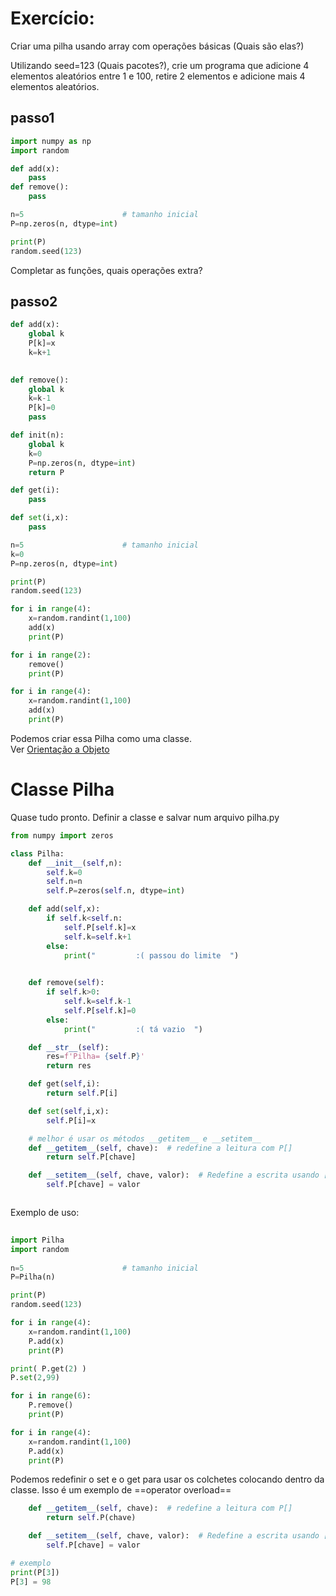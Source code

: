 # Exercício:
Criar uma pilha usando array com operações básicas (Quais são elas?)

Utilizando seed=123 (Quais pacotes?), crie um programa que adicione 4 elementos aleatórios entre 1 e 100,  retire 2 elementos e adicione mais 4 elementos aleatórios.
## passo1

```python
import numpy as np
import random

def add(x):
    pass
def remove():
    pass

n=5                      # tamanho inicial
P=np.zeros(n, dtype=int)

print(P)
random.seed(123)

```

Completar as funções, quais operações extra?

## passo2

```python
def add(x):
    global k
    P[k]=x
    k=k+1
    

def remove():
    global k
    k=k-1
    P[k]=0
    pass

def init(n):
    global k
    k=0
    P=np.zeros(n, dtype=int)
    return P

def get(i):
    pass

def set(i,x):
    pass

n=5                      # tamanho inicial
k=0
P=np.zeros(n, dtype=int)

print(P)
random.seed(123)

for i in range(4):
    x=random.randint(1,100)
    add(x)
    print(P)

for i in range(2):
    remove()
    print(P)

for i in range(4):
    x=random.randint(1,100)
    add(x)
    print(P)
```

Podemos criar essa Pilha como uma classe.  
Ver [Orientação a Objeto](Orientação%20a%20Objeto.md)


# Classe Pilha

Quase tudo pronto. Definir a classe e salvar num arquivo pilha.py

```python
from numpy import zeros

class Pilha:
    def __init__(self,n):
        self.k=0
        self.n=n
        self.P=zeros(self.n, dtype=int)

    def add(self,x):
        if self.k<self.n:
            self.P[self.k]=x
            self.k=self.k+1
        else:
            print("         :( passou do limite  ")
    

    def remove(self):
        if self.k>0:
            self.k=self.k-1
            self.P[self.k]=0
        else:
            print("         :( tá vazio  ")

    def __str__(self):
        res=f'Pilha= {self.P}'
        return res

    def get(self,i):
        return self.P[i]

    def set(self,i,x):
        self.P[i]=x

    # melhor é usar os métodos __getitem__ e __setitem__
    def __getitem__(self, chave):  # redefine a leitura com P[] 
        return self.P[chave]

    def __setitem__(self, chave, valor):  # Redefine a escrita usando []
        self.P[chave] = valor



```

Exemplo de uso:

```python
 
import Pilha
import random
    
n=5                      # tamanho inicial
P=Pilha(n)

print(P)
random.seed(123)

for i in range(4):
    x=random.randint(1,100)
    P.add(x)
    print(P)

print( P.get(2) )
P.set(2,99)

for i in range(6):
    P.remove()
    print(P)

for i in range(4):
    x=random.randint(1,100)
    P.add(x)
    print(P)
```



Podemos redefinir o set e o get para usar os colchetes colocando dentro da classe. Isso é um exemplo de ==operator overload==

```python
    def __getitem__(self, chave):  # redefine a leitura com P[] 
        return self.P(chave)

    def __setitem__(self, chave, valor):  # Redefine a escrita usando []
        self.P[chave] = valor

# exemplo
print(P[3]) 
P[3] = 98
 
```

